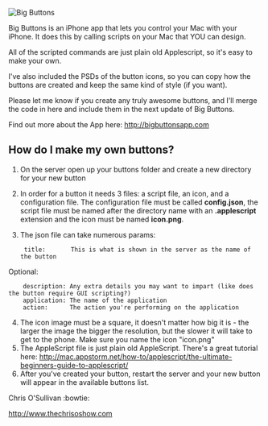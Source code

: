 ![Big Buttons](http://www.bigbuttonsapp.com/images/small_logo.png)

Big Buttons is an iPhone app that lets you control your Mac with your iPhone.  It does this by calling scripts on your Mac that YOU can design.

All of the scripted commands are just plain old Applescript, so it's easy to make your own.

I've also included the PSDs of the button icons, so you can copy how the buttons are created and keep the same kind of style (if you want).

Please let me know if you create any truly awesome buttons, and I'll merge the code in here and include them in the next update of Big Buttons.

Find out more about the App here: http://bigbuttonsapp.com

How do I make my own buttons?
-----------------------------

1. On the server open up your buttons folder and create a new directory for your new button
2. In order for a button it needs 3 files: a script file, an icon, and a configuration file.  The configuration file must be called **config.json**, the script file must be named after the directory name with an **.applescript** extension and the icon must be named **icon.png**.
3. The json file can take numerous params:

        title:       This is what is shown in the server as the name of the button
  Optional:
  
        description: Any extra details you may want to impart (like does the button require GUI scripting?)
        application: The name of the application
        action:      The action you're performing on the application

4. The icon image must be a square, it doesn't matter how big it is - the larger the image the bigger the resolution, but the slower it will take to get to the phone.  Make sure you name the icon "icon.png"
5. The AppleScript file is just plain old AppleScript. There's a great tutorial here: http://mac.appstorm.net/how-to/applescript/the-ultimate-beginners-guide-to-applescript/
6. After you've created your button, restart the server and your new button will appear in the available buttons list.
  
  
Chris O'Sullivan :bowtie:

http://www.thechrisoshow.com